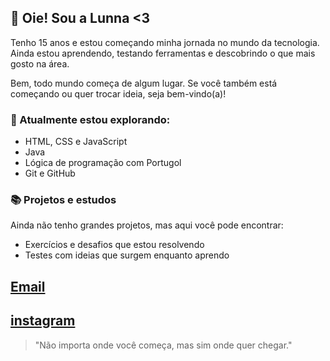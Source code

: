 ## 👋 Oie! Sou a Lunna <3

Tenho 15 anos e estou começando minha jornada no mundo da tecnologia. Ainda estou aprendendo, testando ferramentas e descobrindo o que mais gosto na área.

Bem, todo mundo começa de algum lugar. Se você também está começando ou quer trocar ideia, seja bem-vindo(a)!

### 🚀 Atualmente estou explorando:
-  HTML, CSS e JavaScript
-  Java
-  Lógica de programação com Portugol
-  Git e GitHub

### 📚 Projetos e estudos
Ainda não tenho grandes projetos, mas aqui você pode encontrar:
- Exercícios e desafios que estou resolvendo
- Testes com ideias que surgem enquanto aprendo

 [Email](lunnasilva.code@gmail.com)
 ---
 [instagram](https://www.instagram.com/_luaa.martins/)
---

> "Não importa onde você começa, mas sim onde quer chegar."
